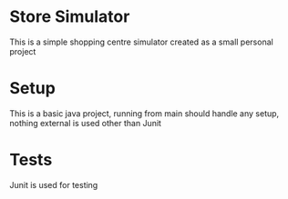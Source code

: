 # Store Simulator
This is a simple shopping centre simulator created as a small personal project

# Setup
This is a basic java project, running from main should handle any setup, nothing external is used other than Junit

# Tests
Junit is used for testing
